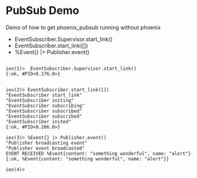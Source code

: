 # PubSub Demo

Demo of how to get phoenix_pubsub running without phoenix

* EventSubscriber.Supervisor.start_link()
* EventSubscriber.start_link([])         
* %Event{} |> Publisher.event()        

```

iex(1)>  EventSubscriber.Supervisor.start_link()
{:ok, #PID<0.176.0>}


iex(2)> EventSubscriber.start_link([])     
"EventSubscriber start_link"
"EventSubscriber initing"
"EventSubscriber subscribing"
"EventSubscriber subscribed"
"EventSubscriber subscribed"
"EventSubscriber inited"
{:ok, #PID<0.206.0>}

iex(3)> %Event{} |> Publisher.event()        
"Publisher broadcasting event"
"Publisher event broadcasted"
EVENT RECEIVED %Event{content: "something wonderful", name: "alert"}
{:ok, %Event{content: "something wonderful", name: "alert"}}

iex(4)> 

```